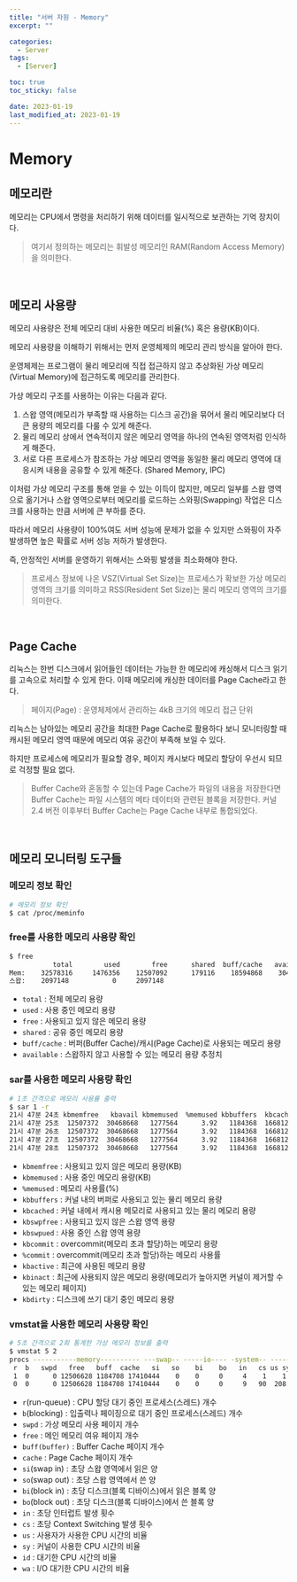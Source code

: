 ```yaml
---
title: "서버 자원 - Memory"
excerpt: ""

categories:
  - Server
tags:
  - [Server]

toc: true
toc_sticky: false

date: 2023-01-19
last_modified_at: 2023-01-19
---
```


# Memory

## 메모리란

메모리는 CPU에서 명령을 처리하기 위해 데이터를 일시적으로 보관하는 기억 장치이다.

> 여기서 정의하는 메모리는 휘발성 메모리인 RAM(Random Access Memory)을 의미한다.


<br>

## 메모리 사용량

메모리 사용량은 전체 메모리 대비 사용한 메모리 비율(%) 혹은 용량(KB)이다.

메모리 사용량을 이해하기 위해서는 먼저 운영체제의 메모리 관리 방식을 알아야 한다.

운영체제는 프로그램이 물리 메모리에 직접 접근하지 않고 추상화된 가상 메모리(Virtual Memory)에 접근하도록 메모리를 관리한다.

가상 메모리 구조를 사용하는 이유는 다음과 같다.

1. 스왑 영역(메모리가 부족할 때 사용하는 디스크 공간)을 묶어서 물리 메모리보다 더 큰 용량의 메모리를 다룰 수 있게 해준다.
2. 물리 메모리 상에서 연속적이지 않은 메모리 영역을 하나의 연속된 영역처럼 인식하게 해준다.
3. 서로 다른 프로세스가 참조하는 가상 메모리 영역을 동일한 물리 메모리 영역에 대응시켜 내용을 공유할 수 있게 해준다. (Shared Memory, IPC)

이처럼 가상 메모리 구조를 통해 얻을 수 있는 이득이 많지만, 메모리 일부를 스왑 영역으로 옮기거나 스왑 영역으로부터 메모리를 로드하는 스와핑(Swapping) 작업은 디스크를 사용하는 만큼 서버에 큰 부하를 준다.

따라서 메모리 사용량이 100%여도 서버 성능에 문제가 없을 수 있지만 스와핑이 자주 발생하면 높은 확률로 서버 성능 저하가 발생한다.

즉, 안정적인 서버를 운영하기 위해서는 스와핑 발생을 최소화해야 한다.

> 프로세스 정보에 나온 VSZ(Virtual Set Size)는 프로세스가 확보한 가상 메모리 영역의 크기를 의미하고 RSS(Resident Set Size)는 물리 메모리 영역의 크기를 의미한다.

<br>

## Page Cache

리눅스는 한번 디스크에서 읽어들인 데이터는 가능한 한 메모리에 캐싱해서 디스크 읽기를 고속으로 처리할 수 있게 한다. 이때 메모리에 캐싱한 데이터를 Page Cache라고 한다.

> 페이지(Page) : 운영체제에서 관리하는 4kB 크기의 메모리 접근 단위

리눅스는 남아있는 메모리 공간을 최대한 Page Cache로 활용하다 보니 모니터링할 때 캐시된 메모리 영역 때문에 메모리 여유 공간이 부족해 보일 수 있다.

하지만 프로세스에 메모리가 필요할 경우, 페이지 캐시보다 메모리 할당이 우선시 되므로 걱정할 필요 없다.

> Buffer Cache와 혼동할 수 있는데 Page Cache가 파일의 내용을 저장한다면 Buffer Cache는 파일 시스템의 메타 데이터와 관련된 블록을 저장한다. 커널 2.4 버전 이후부터 Buffer Cache는 Page Cache 내부로 통합되었다.

<br>

## 메모리 모니터링 도구들

### 메모리 정보 확인
```bash
# 메모리 정보 확인
$ cat /proc/meminfo
```

### free를 사용한 메모리 사용량 확인
```bash
$ free
           total        used        free      shared  buff/cache   available
Mem:    32578316     1476356    12507092      179116    18594868    30468380
스왑:    2097148           0     2097148
```
- `total` : 전체 메모리 용량
- `used` : 사용 중인 메모리 용량
- `free` : 사용되고 있지 않은 메모리 용량
- `shared` : 공유 중인 메모리 용량
- `buff/cache` : 버퍼(Buffer Cache)/캐시(Page Cache)로 사용되는 메모리 용량
- `available` : 스왑하지 않고 사용할 수 있는 메모리 용량 추정치

### sar를 사용한 메모리 사용량 확인
```bash
# 1초 간격으로 메모리 사용률 출력
$ sar 1 -r
21시 47분 24초 kbmemfree   kbavail kbmemused  %memused kbbuffers  kbcached  kbcommit   %commit  kbactive   kbinact   kbdirty
21시 47분 25초  12507372  30468668   1277564      3.92   1184368  16681252   5068720     14.62   8261104  10571560         4
21시 47분 26초  12507372  30468668   1277564      3.92   1184368  16681252   5068720     14.62   8261104  10571560         4
21시 47분 27초  12507372  30468668   1277564      3.92   1184368  16681252   5068720     14.62   8261104  10571560         4
21시 47분 28초  12507372  30468668   1277564      3.92   1184368  16681252   5068720     14.62   8261104  10571560         4
```
- `kbmemfree` : 사용되고 있지 않은 메모리 용량(KB)
- `kbmemused` : 사용 중인 메모리 용량(KB)
- `%memused` : 메모리 사용률(%)
- `kbbuffers` : 커널 내의 버퍼로 사용되고 있는 물리 메모리 용량
- `kbcached` : 커널 내에서 캐시용 메모리로 사용되고 있는 물리 메모리 용량
- `kbswpfree` : 사용되고 있지 않은 스왑 영역 용량
- `kbswpued` : 사용 중인 스왑 영역 용량
- `kbcommit` : overcommit(메모리 초과 할당)하는 메모리 용량
- `%commit` : overcommit(메모리 초과 할당)하는 메모리 사용률
- `kbactive` : 최근에 사용된 메모리 용량
- `kbinact` : 최근에 사용되지 않은 메모리 용량(메모리가 높아지면 커널이 제거할 수 있는 메모리 페이지)
- `kbdirty` : 디스크에 쓰기 대기 중인 메모리 용량

### vmstat을 사용한 메모리 사용량 확인
```bash
# 5초 간격으로 2회 통계한 가상 메모리 정보를 출력
$ vmstat 5 2
procs -----------memory---------- ---swap-- -----io---- -system-- ------cpu-----
 r  b   swpd   free   buff  cache   si   so    bi    bo   in   cs us sy id wa st
 1  0      0 12506628 1184708 17410444    0    0     0     4    1    1  0  0 99  0  0
 0  0      0 12506628 1184708 17410444    0    0     0     9   90  208  0  0 100  0  0
```
- `r`(run-queue) : CPU 할당 대기 중인 프로세스(스레드) 개수
- `b`(blocking) : 입출력나 페이징으로 대기 중인 프로세스(스레드) 개수
- `swpd` : 가상 메모리 사용 페이지 개수 
- `free` : 메인 메모리 여유 페이지 개수
- `buff(buffer)` : Buffer Cache 페이지 개수
- `cache` : Page Cache 페이지 개수
- `si`(swap in) : 초당 스왑 영역에서 읽은 양
- `so`(swap out) : 초당 스왑 영역에서 쓴 양
- `bi`(block in) : 초당 디스크(블록 디바이스)에서 읽은 블록 양 
- `bo`(block out) : 초당 디스크(블록 디바이스)에서 쓴 블록 양
- `in` : 초당 인터럽트 발생 횟수
- `cs` : 초당 Context Switching 발생 횟수
- `us` : 사용자가 사용한 CPU 시간의 비율
- `sy` : 커널이 사용한 CPU 시간의 비율
- `id` : 대기한 CPU 시간의 비율
- `wa` : I/O 대기한 CPU 시간의 비율

<br>
